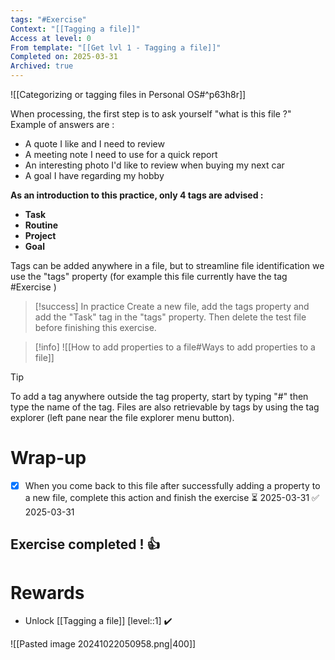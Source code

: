 ```yaml
---
tags: "#Exercise"
Context: "[[Tagging a file]]"
Access at level: 0
From template: "[[Get lvl 1 - Tagging a file]]"
Completed on: 2025-03-31
Archived: true
---
```





![[Categorizing or tagging files in Personal OS#^p63h8r]]

When processing, the first step is to ask yourself  "what is this file ?" Example of answers are : 
- A quote I like and I need to review
- A meeting note I need to use for a quick report
- An interesting photo I'd like to review when buying my next car
- A goal I have regarding my hobby

**As an introduction to this practice, only 4 tags are advised :** 
- **Task**
- **Routine**
- **Project**
- **Goal**

Tags can be added anywhere in a file, but to streamline file identification we use the "tags" property (for example this file currently have the tag #Exercise )
> [!success] In practice
> Create a new file, add the tags property and add the "Task" tag in the "tags" property. Then delete the test file before finishing this exercise. 

> [!info]
> ![[How to add properties to a file#Ways to add properties to a file]]

> [!tip]
> To add a tag anywhere outside the tag property, start by typing "#" then type the name of the tag. 
> Files are also retrievable by tags by using the tag explorer (left pane near the file explorer menu button). 


# Wrap-up

- [x] When you come back to this file after successfully adding a property to a new file,  complete this action and finish the exercise ⏳ 2025-03-31 ✅ 2025-03-31

## Exercise completed ! 👍 

# Rewards

- Unlock [[Tagging a file]] [level::1] ✔️

![[Pasted image 20241022050958.png|400]]


